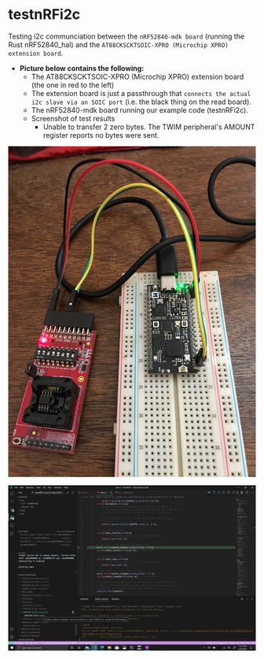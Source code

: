 # testnRFi2c
Testing i2c communciation between the `nRF52840-mdk board` (running the Rust nRF52840_hal) and the `AT88CKSCKTSOIC-XPRO (Microchip XPRO) extension board`.
 - **Picture below contains the following:**
   - The AT88CKSCKTSOIC-XPRO (Microchip XPRO) extension board (the one in red to the left) 
   - The extension board is just a passthrough that `connects the actual i2c slave via an SOIC port` (i.e. the black thing on the read board). 
   - The nRF52840-mdk board running our example code (testnRFi2c).
   - Screenshot of test results
     - Unable to transfer 2 zero bytes. The TWIM peripheral's AMOUNT register reports no bytes were sent. 

![My Setup](https://github.com/nihalpasham/testnRFi2c/blob/master/IMG_6441%5B17415%5D.JPG)

![Debuuging Output](https://github.com/nihalpasham/testnRFi2c/blob/master/2020-06-23.png)
